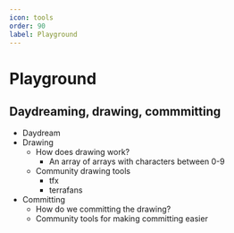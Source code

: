 ```yaml
---
icon: tools
order: 90
label: Playground
---
```

# Playground

## Daydreaming, drawing, commmitting
- Daydream
- Drawing
    - How does drawing work?
        - An array of arrays with characters between 0-9
    - Community drawing tools
        - tfx
        - terrafans
- Committing 
    - How do we committing the drawing?
    - Community tools for making committing easier